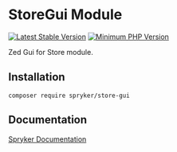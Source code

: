# StoreGui Module
[![Latest Stable Version](https://poser.pugx.org/spryker/store-gui/v/stable.svg)](https://packagist.org/packages/spryker/store-gui)
[![Minimum PHP Version](https://img.shields.io/badge/php-%3E%3D%207.4-8892BF.svg)](https://php.net/)

Zed Gui for Store module.

## Installation

```
composer require spryker/store-gui
```

## Documentation

[Spryker Documentation](https://documentation.spryker.com/module_guide/overview.htm)
